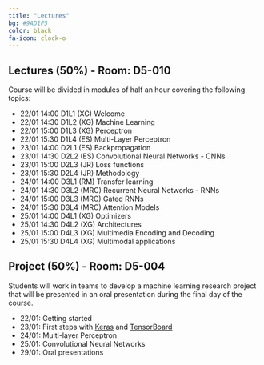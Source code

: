 ```yaml
---
title: "Lectures"
bg: #9AD1F5
color: black
fa-icon: clock-o
---
```


## Lectures (50%) - Room: D5-010 

Course will be divided in modules of half an hour covering the following topics:

* 22/01 14:00 D1L1 (XG) Welcome  
* 22/01 14:30 D1L2 (XG) Machine Learning 
* 22/01 15:00 D1L3 (XG) Perceptron 
* 22/01 15:30 D1L4 (ES) Multi-Layer Perceptron 
* 23/01 14:00 D2L1 (ES) Backpropagation 
* 23/01 14:30 D2L2 (ES) Convolutional Neural Networks - CNNs 
* 23/01 15:00 D2L3 (JR) Loss functions 
* 23/01 15:30 D2L4 (JR) Methodology 
* 24/01 14:00 D3L1 (RM) Transfer learning 
* 24/01 14:30 D3L2 (MRC) Recurrent Neural Networks - RNNs 
* 24/01 15:00 D3L3 (MRC) Gated RNNs 
* 24/01 15:30 D3L4 (MRC) Attention Models 
* 25/01 14:00 D4L1 (XG) Optimizers 
* 25/01 14:30 D4L2 (XG) Architectures 
* 25/01 15:00 D4L3 (XG) Multimedia Encoding and Decoding
* 25/01 15:30 D4L4 (XG) Multimodal applications 

[d1l2-slides]: https://github.com/telecombcn-dl/2018-idl/raw/master/slides/D1L2-MachineLearning.pdf
[d1l3-slides]: https://github.com/telecombcn-dl/2018-idl/raw/master/slides/D1L3_Perceptron.pdf
[d1l4-slides]: https://github.com/telecombcn-dl/2018-idl/raw/master/slides/D1L4_Multilayer_Perceptron.pdf
[d2l1-slides]: https://github.com/telecombcn-dl/2018-idl/raw/master/slides/D2L1_Backpropagation.pdf
[d2l2-slides]: https://github.com/telecombcn-dl/2018-idl/raw/master/slides/D2L2_Optimization.pdf
[d2l3-slides]: https://github.com/telecombcn-dl/2018-idl/raw/master/slides/D2L3_LossFunctions.pdf
[d2l4-slides]: https://github.com/telecombcn-dl/2018-idl/raw/master/slides/D2L4_Methodology.pdf
[d3l1-slides]: https://github.com/telecombcn-dl/2018-idl/raw/master/slides/D3L1_CNN.pdf
[d3l2-slides]: https://github.com/telecombcn-dl/2018-idl/raw/master/slides/D3L2_TransferLearning.pdf
[d3l3-slides]: https://github.com/telecombcn-dl/2018-idl/raw/master/slides/D3L3_RecurrentNeuralNetworks.pdf
[d3l4-slides]: https://github.com/telecombcn-dl/2018-idl/raw/master/slides/D3L4_GatedUnits.pdf
[d4l1-slides]: https://github.com/telecombcn-dl/2018-idl/raw/master/slides/D4L1_Attention.pdf
[d4l1-thumb]: https://i9.ytimg.com/vi/9oMVVx98Hk4/default.jpg?v=5a9ac30e&sqp=CPyF69QF&rs=AOn4CLBfHqKkHO9qiFrnoGl4Q2ig-lKBOw
[d4l1-video]: https://youtu.be/9oMVVx98Hk4
[d4l2-slides]: https://github.com/telecombcn-dl/2018-idl/raw/master/slides/D4L2_TransferLearning.pdf
[d4l3-slides]: https://github.com/telecombcn-dl/2018-idl/raw/master/slides/D4L3_GAN.pdf
[d4l4-slides]: https://github.com/telecombcn-dl/2018-idl/raw/master/slides/D4L4_TheNeuralNetworkZoo.pdf
[d5l1-slides]: https://github.com/telecombcn-dl/2018-idl/raw/master/slides/D5L1_CompressionRankings.pdf
[d5l2-slides]: https://github.com/telecombcn-dl/2018-idl/raw/master/slides/D5L2_UnintuitiveDNN.pdf

[JoostVanDeWeijer]: http://www.cvc.uab.es/LAMP/joost/
[JoanSerra]: http://joanserra.weebly.com/
[RSVP]: https://www.eventbrite.com/e/upc-telecombcn-deep-learning-winter-school-guest-lectures-tickets-42478656806


## Project (50%) - Room: D5-004

Students will work in teams to develop a machine learning research project that will be presented in an oral presentation during the final day of the course. 

* 22/01: Getting started 
* 23/01: First steps with [Keras](https://keras.io/) and [TensorBoard](https://www.tensorflow.org/get_started/summaries_and_tensorboard)
* 24/01: Multi-layer Perceptron
* 25/01: Convolutional Neural Networks
* 29/01: Oral presentations
